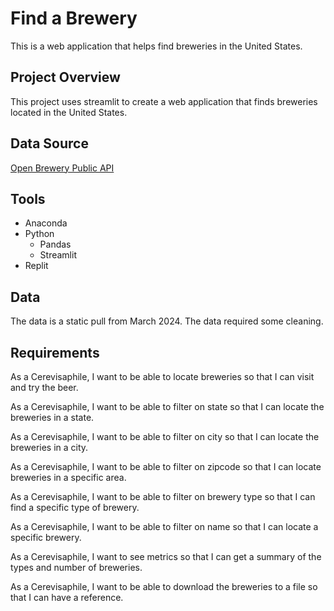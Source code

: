 # Find a Brewery
This is a web application that helps find breweries in the United States.


## Project Overview
This project uses streamlit to create a web application that finds breweries located in the United States.

## Data Source
[Open Brewery Public API](https://www.openbrewerydb.org/)

## Tools
* Anaconda
* Python
  * Pandas
  *  Streamlit
* Replit

## Data 
The data is a static pull from March 2024.  The data required some cleaning. 

## Requirements
As a Cerevisaphile, I want to be able to locate breweries so that I can visit and try the beer.

As a Cerevisaphile, I want to be able to filter on state so that I can locate the breweries in a state.

As a Cerevisaphile, I want to be able to filter on city so that I can locate the breweries in a city.

As a Cerevisaphile, I want to be able to filter on zipcode so that I can locate breweries in a specific area.

As a Cerevisaphile, I want to be able to filter on brewery type so that I can find a specific type of brewery.

As a Cerevisaphile, I want to be able to filter on name so that I can locate a specific brewery.

As a Cerevisaphile,  I want to see metrics so that I can get a summary of the types and number of breweries.

As a Cerevisaphile, I want to be able to download the breweries to a file so that I can have a reference.

